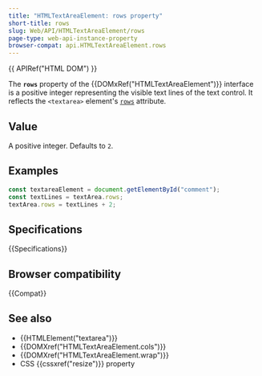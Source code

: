 ```yaml
---
title: "HTMLTextAreaElement: rows property"
short-title: rows
slug: Web/API/HTMLTextAreaElement/rows
page-type: web-api-instance-property
browser-compat: api.HTMLTextAreaElement.rows
---
```


{{ APIRef("HTML DOM") }}

The **`rows`** property of the {{DOMxRef("HTMLTextAreaElement")}} interface is a positive integer representing the visible text lines of the text control. It reflects the `<textarea>` element's [`rows`](/en-US/docs/Web/HTML/Reference/Elements/textarea#rows) attribute.

## Value

A positive integer. Defaults to `2`.

## Examples

```js
const textareaElement = document.getElementById("comment");
const textLines = textArea.rows;
textArea.rows = textLines + 2;
```

## Specifications

{{Specifications}}

## Browser compatibility

{{Compat}}

## See also

- {{HTMLElement("textarea")}}
- {{DOMXref("HTMLTextAreaElement.cols")}}
- {{DOMXref("HTMLTextAreaElement.wrap")}}
- CSS {{cssxref("resize")}} property
